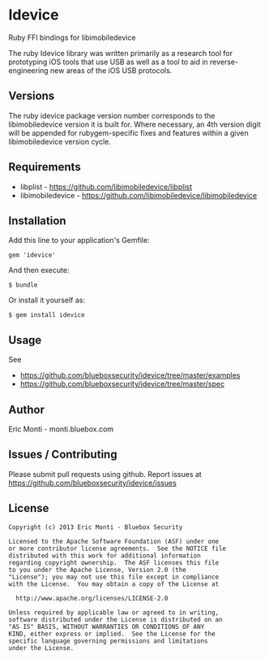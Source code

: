 # Idevice

Ruby FFI bindings for libimobiledevice

The ruby Idevice library was written primarily as a research tool for
prototyping iOS tools that use USB as well as a tool to aid in 
reverse-engineering new areas of the iOS USB protocols.

## Versions

The ruby idevice package version number corresponds to the libimobiledevice
version it is built for. Where necessary, an 4th version digit will be
appended for rubygem-specific fixes and features within a given
libimobiledevice version cycle.

## Requirements

- libplist - https://github.com/libimobiledevice/libplist
- libimobiledevice - https://github.com/libimobiledevice/libimobiledevice

## Installation

Add this line to your application's Gemfile:

    gem 'idevice'

And then execute:

    $ bundle

Or install it yourself as:

    $ gem install idevice

## Usage

See 

- https://github.com/blueboxsecurity/idevice/tree/master/examples
- https://github.com/blueboxsecurity/idevice/tree/master/spec

## Author

Eric Monti - monti.bluebox.com


## Issues / Contributing

Please submit pull requests using github.
Report issues at https://github.com/blueboxsecurity/idevice/issues


## License

    Copyright (c) 2013 Eric Monti - Bluebox Security

    Licensed to the Apache Software Foundation (ASF) under one
    or more contributor license agreements.  See the NOTICE file
    distributed with this work for additional information
    regarding copyright ownership.  The ASF licenses this file
    to you under the Apache License, Version 2.0 (the
    "License"); you may not use this file except in compliance
    with the License.  You may obtain a copy of the License at

      http://www.apache.org/licenses/LICENSE-2.0

    Unless required by applicable law or agreed to in writing,
    software distributed under the License is distributed on an
    "AS IS" BASIS, WITHOUT WARRANTIES OR CONDITIONS OF ANY
    KIND, either express or implied.  See the License for the
    specific language governing permissions and limitations
    under the License.


